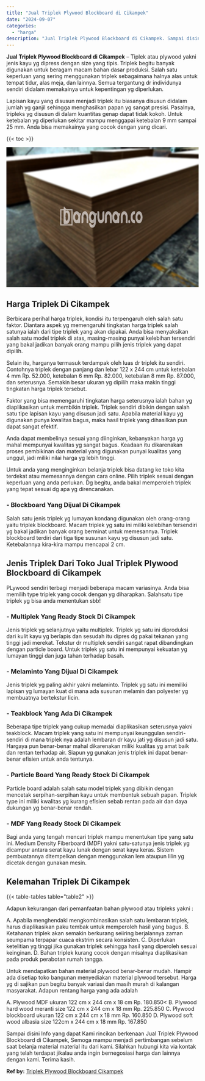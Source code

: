 ```yaml
---
title: "Jual Triplek Plywood Blockboard di Cikampek"
date: "2024-09-07"
categories: 
  - "harga"
description: "Jual Triplek Plywood Blockboard di Cikampek. Sampai disini Info yang dapat Kami rincikan berkenaan Jual Triplek Plywood Blockboard di Cikampek, Semoga mampu..."
---
```


**Jual Triplek Plywood Blockboard di Cikampek** – Tiplek atau plywood yakni jenis kayu yg dipress dengan size yang tipis. Triplek begitu banyak digunakan untuk beragam macam bahan dasar produksi. Salah satu keperluan yang sering menggunakan triplek sebagaimana halnya alas untuk tempat tidur, alas meja, dan lainnya. Semua tergantung dr individunya sendiri didalam memakainya untuk kepentingan yg diperlukan.

Lapisan kayu yang disusun menjadi triplek itu biasanya disusun didalam jumlah yg ganjil sehingga menghasilkan papan yg sangat presisi. Pasalnya, tripleks yg disusun di dalam kuantitas genap dapat tidak kokoh. Untuk ketebalan yg diperlukan sekitar mampu menggapai ketebalan 9 mm sampai 25 mm. Anda bisa memakainya yang cocok dengan yang dicari.

{{< toc >}}

![Jual Triplek Plywood Blockboard di Cikampek](/images/jual-triplek-murah-41.png)

## Harga Triplek Di Cikampek

Berbicara perihal harga triplek, kondisi itu terpengaruh oleh salah satu faktor. Diantara aspek yg memengaruhi tingkatan harga triplek salah satunya ialah dari tipe triplek yang akan dipakai. Anda bisa menyaksikan salah satu model triplek di atas, masing-masing punyai kelebihan tersendiri yang bakal jadikan banyak orang mampu pilih jenis triplek yang dapat dipilih.

Selain itu, harganya termasuk terdampak oleh luas dr triplek itu sendiri. Contohnya triplek dengan panjang dan lebar 122 x 244 cm untuk ketebalan 4 mm Rp. 52.000, ketebalan 6 mm Rp. 82.000, ketebalan 8 mm Rp. 87.000, dan seterusnya. Semakin besar ukuran yg dipilih maka makin tinggi tingkatan harga triplek tersebut.

Faktor yang bisa memengaruhi tingkatan harga seterusnya ialah bahan yg diaplikasikan untuk membikin triplek. Triplek sendiri dibikin dengan salah satu tipe lapisan kayu yang disusun jadi satu. Apabila material kayu yg digunakan punya kwalitas bagus, maka hasil triplek yang dihasilkan pun dapat sangat efektif.

Anda dapat membelinya sesuai yang diinginkan, kebanyakan harga yg mahal mempunyai kwalitas yg sangat bagus. Keadaan itu dikarenakan proses pembikinan dan material yang digunakan punyai kualitas yang unggul, jadi miliki nilai harga yg lebih tinggi.

Untuk anda yang menginginkan belanja triplek bisa datang ke toko kita terdekat atau memesannya dengan cara online. Pilih triplek sesuai dengan keperluan yang anda perlukan. Dg begitu, anda bakal memperoleh triplek yang tepat sesuai dg apa yg direncanakan.

### \- Blockboard Yang Dijual Di Cikampek

Salah satu jenis triplek yg lumayan kondang digunakan oleh orang-orang yaitu triplek blockboard. Macam triplek yg satu ini miliki kelebihan tersendiri yg bakal jadikan banyak orang berminat untuk memesannya. Triplek blockboard terdiri dari tiga tipe susunan kayu yg disusun jadi satu. Ketebalannya kira-kira mampu mencapai 2 cm.

## Jenis Triplek Dari Toko Jual Triplek Plywood Blockboard di Cikampek

PLywood sendiri terbagi menjadi beberapa macam variasinya. Anda bisa memilih type triplek yang cocok dengan yg diharapkan. Salahsatu tipe triplek yg bisa anda menentukan sbb!

### \- Multiplek Yang Ready Stock Di Cikampek

Jenis triplek yg selanjutnya yaitu multiplek. Triplek yg satu ini diproduksi dari kulit kayu yg berlapis dan sesudah itu dipres dg pakai tekanan yang tinggi jadi merekat. Tekstur dr multiplek sendiri sangat rapat dibandingkan dengan particle board. Untuk triplek yg satu ini mempunyai kekuatan yg lumayan tinggi dan juga tahan terhadap basah.

### \- Melaminto Yang Dijual Di Cikampek

Jenis triplek yg paling akhir yakni melaminto. Triplek yg satu ini memiliki lapisan yg lumayan kuat di mana ada susunan melamin dan polyester yg membuatnya bertekstur licin.

### \- Teakblock Yang Ada Di Cikampek

Beberapa tipe triplek yang cukup memadai diaplikasikan seterusnya yakni teakblock. Macam triplek yang satu ini mempunyai keunggulan sendiri-sendiri di mana triplek nya adalah lembaran dr kayu jati yg disusun jadi satu. Hargaya pun benar-benar mahal dikarenakan miliki kualitas yg amat baik dan rentan terhadap air. Siapun yg gunakan jenis triplek ini dapat benar-benar efisien untuk anda tentunya.

### \- Particle Board Yang Ready Stock Di Cikampek

Particle board adalah salah satu model triplek yang dibikin dengan mencetak serpihan-serpihan kayu untuk membentuk sebuah papan. Triplek type ini miliki kwalitas yg kurang efisien sebab rentan pada air dan daya dukungan yg benar-benar rendah.

### \- MDF Yang Ready Stock Di Cikampek

Bagi anda yang tengah mencari triplek mampu menentukan tipe yang satu ini. Medium Density Fiberboard (MDF) yakni satu-satunya jenis triplek yg dicampur antara serat kayu lunak dengan serat kayu keras. Sistem pembuatannya ditempelkan dengan menggunakan lem ataupun lilin yg dicetak dengan gunakan mesin.

## Kelemahan Triplek Di Cikampek

{{< table-tables table="table2" >}}

Adapun kekurangan dari pemanfaatan bahan plywood atau tripleks yakni :

A. Apabila menghendaki mengkombinasikan salah satu lembaran triplek, harus diaplikasikan paku tembak untuk memperoleh hasil yang bagus. B. Ketahanan triplek akan semakin berkurang seiiring berjalannya zaman seumpama terpapar cuaca ekstrim secara konsisten. C. Diperlukan ketelitian yg tinggi jika gunakan triplek sehingga hasil yang diperoleh sesuai keinginan. D. Bahan triplek kurang cocok dengan misalnya diaplikasikan pada produk perabotan rumah tangga.

Untuk mendapatkan bahan material plywood benar-benar mudah. Hampir ada disetiap toko bangunan menyediakan material plywood tersebut. Harga yg di sajikan pun begitu banyak variasi dan masih murah di kalangan masyarakat. Adapun rentang harga yang ada adalah

A. Plywood MDF ukuran 122 cm x 244 cm x 18 cm Rp. 180.850< B. Plywood hard wood meranti size 122 cm x 244 cm x 18 mm Rp. 225.850 C. Plywood blockboard ukuran 122 cm x 244 cm x 18 mm Rp. 160.850 D. Plywood soft wood albasia size 122cm x 244 cm x 18 mm Rp. 167.850

Sampai disini Info yang dapat Kami rincikan berkenaan Jual Triplek Plywood Blockboard di Cikampek, Semoga mampu menjadi pertimbangan sebelum saat belanja material material itu dari kami. Silahkan hubungi kita via kontak yang telah terdapat jikalau anda ingin bernegosiasi harga dan lainnya dengan kami. Terima kasih.

**Ref by:** [Triplek Plywood Blockboard Cikampek](https://id.wikipedia.org/wiki/Triplek)
